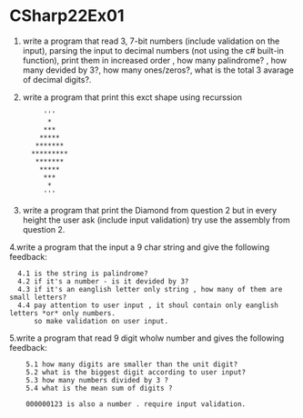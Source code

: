 # CSharp22Ex01 



 1. write a program that read 3, 7-bit numbers (include validation on the input),
	        parsing the input to decimal numbers (not using the c# built-in function),
	        print them in increased order , how many palindrome? , how many devided by 3?, 
          how many ones/zeros?, what is the total 3 avarage of decimal digits?. 
  
	  
 2. write a program that print this exct shape using recurssion	
             
             '''
              *
             ***
            *****
           *******
          *********
           *******
            *****
             ***
              *
             '''
             
             
3. write a program that print the Diamond from question 2 but in every height the user ask (include input validation) 
		    try use the assembly from question 2. <br/> 
		
4.write a program that the input a 9 char string and give the following feedback:
      
      4.1 is the string is palindrome?
      4.2 if it's a number - is it devided by 3?
      4.3 if it's an eanglish letter only string , how many of them are small letters?
      4.4 pay attention to user input , it shoul contain only eanglish letters *or* only numbers.
          so make validation on user input.
     
	
	
  5.write a program that read 9 digit wholw number and gives the following feedback: 
		
		5.1 how many digits are smaller than the unit digit? 
		5.2 what is the biggest digit according to user input? 
		5.3 how many numbers divided by 3 ? 
		5.4 what is the mean sum of digits ?
		
		000000123 is also a number . require input validation.	
														
													 	   







